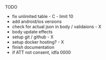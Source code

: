 TODO
- fix unlimited table - C - limit 10
- add android/ios versions
- check for actual json in body / validaions - X
- body update effects
- setup git / github - X
- setup docker hosting? - X
- finish documentation
- if ATT not consent, idfa 0000